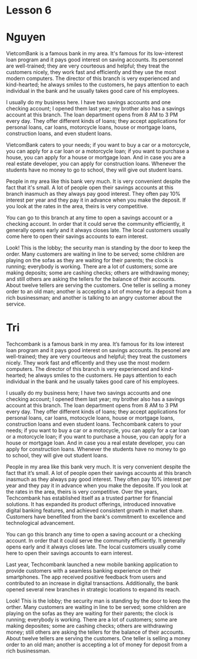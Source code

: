 # Lesson 6
# Nguyen

VietcomBank is a famous bank in my area. It's famous for its low-interest loan program and it pays good interest on saving accounts. Its personnel are well-trained; they are very courteous and helpful; they treat the customers nicely, they work fast and efficiently and they use the most modern computers. The director of this branch is very experienced and kind-hearted; he always smiles to the customers, he pays attention to each individual in the bank and he usually takes good care of his employees.

I usually do my business here. I have two savings accounts and one checking account; I opened them last year; my brother also has a savings account at this branch. The loan department opens from 8 AM to 3 PM every day. They offer different kinds of loans; they accept applications for personal loans, car loans, motorcycle loans, house or mortgage loans, construction loans, and even student loans.

VietcomBank caters to your needs; if you want to buy a car or a motorcycle, you can apply for a car loan or a motorcycle loan; if you want to purchase a house, you can apply for a house or mortgage loan. And in case you are a real estate developer, you can apply for construction loans. Whenever the students have no money to go to school, they will give out student loans.

People in my area like this bank very much. It is very convenient despite the fact that it's small. A lot of people open their savings accounts at this branch inasmuch as they always pay good interest. They often pay 10% interest per year and they pay it in advance when you make the deposit. If you look at the rates in the area, theirs is very competitive.

You can go to this branch at any time to open a savings account or a checking account. In order that it could serve the community efficiently, it generally opens early and it always closes late. The local customers usually come here to open their savings accounts to earn interest.

Look! This is the lobby; the security man is standing by the door to keep the order. Many customers are waiting in line to be served; some children are playing on the sofas as they are waiting for their parents; the clock is running; everybody is working. There are a lot of customers; some are making deposits; some are cashing checks; others are withdrawing money; and still others are asking the tellers for the balance of their accounts. About twelve tellers are serving the customers. One teller is selling a money order to an old man; another is accepting a lot of money for a deposit from a rich businessman; and another is talking to an angry customer about the service.

# Tri
Techcombank is a famous bank in my area. It’s famous for its low interest loan program and it pays good interest on savings accounts. Its pesonel are well-trained; they are very courteous and helpful; they treat the customers nicely. They work fast and efficently and they use the most modern computers. The director of this branch is very experienced and kind-hearted; he always smiles to the customers. He pays attention to each individual in the bank and he usually takes good care of his employees.

I usually do my business here; I have two savings accounts and one checking account; I opened them last year; my brother also has a savings account at this branch. The loan department opens from 8 AM to 3 PM every day. They offer different kinds of loans; they accept applications for personal loans, car loans, motocycle loans, house or mortgage loans, construction loans and even student loans.
Techcombank caters to your needs; if you want to buy a car or a motocycle, you can apply for a car loan or a motorcycle loan; if you want to purchase a house, you can apply for a house or mortgage loan. And in case you a real estate developer, you can apply for construction loans. Whenever the students have no money to go to school, they will give out student loans.

People in my area like this bank very much. It is very convenient despite the fact that it’s small. A lot of people open their savings accounts at this branch inasmuch as they always pay good interest. They often pay 10% interest per year and they pay it in advance when you make the deposite. If you look at the rates in the area, theirs is very competitive.
Over the years, Techcombank has established itself as a trusted partner for financial solutions. It has expanded its product offerings, introduced innovative digital banking features, and achieved consistent growth in market share. Customers have benefited from the bank's commitment to excellence and technological advancement.

You can go this branch any time to open a saving account or a checking account. In order that it could serve the community efficiently. It generally opens early and it always closes late. The local customers usually come here to open their savings accounts to earn interest.

Last year, Techcombank launched a new mobile banking application to provide customers with a seamless banking experience on their smartphones. The app received positive feedback from users and contributed to an increase in digital transactions. Additionally, the bank opened several new branches in strategic locations to expand its reach.

Look! This is the lobby; the security man is standing by the door to keep the orther. Many customers are waiting in line to be served; some children are playing on the sofas as they are waiting for their parents; the clock is running; everybody is working. There are a lot of customers; some are making deposites; some are cashing checks; others are withdrawing money; still others are asking the tellers for the balance of their accounts. About twelve tellers are serving the customers. One teller is selling a money order to an old man; another is accepting a lot of money for deposit from a rich businessman.

